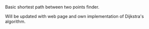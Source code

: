 Basic shortest path between two points finder.

Will be updated with web page and own implementation of Dijkstra's algorithm.
